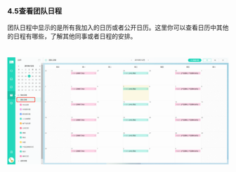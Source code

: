 ### 4.5查看团队日程

团队日程中显示的是所有我加入的日历或者公开日历。这里你可以查看日历中其他的日程有哪些，了解其他同事或者日程的安排。

# ![](/assets/4.5查看图队日程.png)
